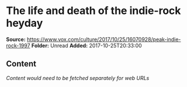 # The life and death of the indie-rock heyday

**Source:** https://www.vox.com/culture/2017/10/25/16070928/peak-indie-rock-1997
**Folder:** Unread
**Added:** 2017-10-25T20:33:00




## Content
*Content would need to be fetched separately for web URLs*
